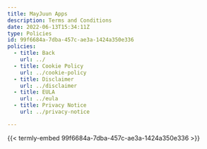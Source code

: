 ```yaml
---
title: MayJuun Apps
description: Terms and Conditions
date: 2022-06-13T15:34:11Z
type: Policies
id: 99f6684a-7dba-457c-ae3a-1424a350e336
policies: 
  - title: Back
    url: ../
  - title: Cookie Policy
    url: ../cookie-policy
  - title: Disclaimer
    url: ../disclaimer
  - title: EULA
    url: ../eula
  - title: Privacy Notice
    url: ../privacy-notice

---
```


{{< termly-embed 99f6684a-7dba-457c-ae3a-1424a350e336 >}}
